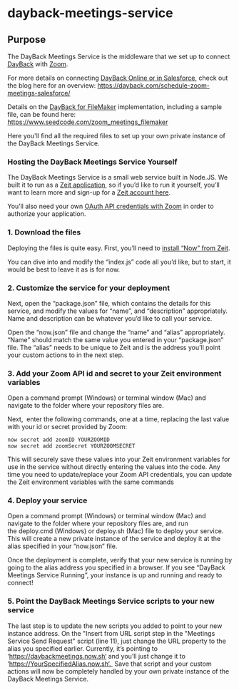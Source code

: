 # dayback-meetings-service

## Purpose
The DayBack Meetings Service is the middleware that we set up to connect [DayBack](https://dayback.com) with [Zoom](https://zoom.us).

For more details on connecting [DayBack Online or in Salesforce](https://dayback.com), check out the blog here for an overview: https://dayback.com/schedule-zoom-meetings-salesforce/

Details on the [DayBack for FileMaker](https://www.seedcode.com/filemaker-calendar/) implementation, including a sample file, can be found here: https://www.seedcode.com/zoom_meetings_filemaker

Here you'll find all the required files to set up your own private instance of the DayBack Meetings Service.

### Hosting the DayBack Meetings Service Yourself

The DayBack Meetings Service is a small web service built in Node.JS. We built it to run as a [Zeit application](https://zeit.co/), so if you’d like to run it yourself, you’ll want to learn more and sign-up for a [Zeit account here](https://zeit.co/signup).

You’ll also need your own [OAuth API credentials with Zoom](https://developer.zoom.us/docs/api/) in order to authorize your application.


### 1. Download the files
Deploying the files is quite easy. First, you’ll need to [install “Now” from Zeit](https://zeit.co/download).

You can dive into and modify the “index.js” code all you’d like, but to start, it would be best to leave it as is for now.


### 2. Customize the service for your deployment
Next, open the “package.json” file, which contains the details for this service, and modify the values for “name”, and “description” appropriately. Name and description can be whatever you’d like to call your service.

Open the “now.json” file and change the “name” and “alias” appropriately. “Name” should match the same value you entered in your “package.json” file. The “alias” needs to be unique to Zeit and is the address you’ll point your custom actions to in the next step.


### 3. Add your Zoom API id and secret to your Zeit environment variables
Open a command prompt (Windows) or terminal window (Mac) and navigate to the folder where your repository files are.

Next,  enter the following commands, one at a time, replacing the last value with your id or secret provided by Zoom:

```
now secret add zoomID YOURZOOMID
now secret add zoomSecret YOURZOOMSECRET
```
This will securely save these values into your Zeit environment variables for use in the service without directly entering the values into the code. Any time you need to update/replace your Zoom API credentials, you can update the Zeit environment variables with the same commands


### 4. Deploy your service
Open a command prompt (Windows) or terminal window (Mac) and navigate to the folder where your repository files are, and run the deploy.cmd (Windows) or deploy.sh (Mac) file to deploy your service. This will create a new private instance of the service and deploy it at the alias specified in your “now.json” file.

Once the deployment is complete, verify that your new service is running by going to the alias address you specified in a browser. If you see “DayBack Meetings Service Running”, your instance is up and running and ready to connect!


### 5. Point the DayBack Meetings Service scripts to your new service
The last step is to update the new scripts you added to point to your new instance address. On the "Insert from URL script step in the "Meetings Service Send Request" script (line 11), just change the URL property to the alias you specified earlier. Currently, it’s pointing to ‘https://daybackmeetings.now.sh‘ and you’ll just change it to ‘https://YourSpecifiedAlias.now.sh‘.  Save that script and your custom actions will now be completely handled by your own private instance of the DayBack Meetings Service.
